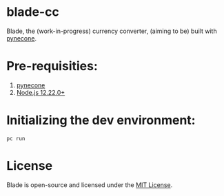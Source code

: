 # blade-cc

Blade, the (work-in-progress) currency converter, (aiming to be) built with [pynecone](https://github.com/pynecone-io/pynecone).

# Pre-requisities: 
1. [pynecone](https://github.com/pynecone-io/pynecone)
2. [Node.js 12.22.0+](https://nodejs.org/en/)
                 
# Initializing the dev environment:
`pc run`

# License
Blade is open-source and licensed under the [MIT License](LICENSE).
